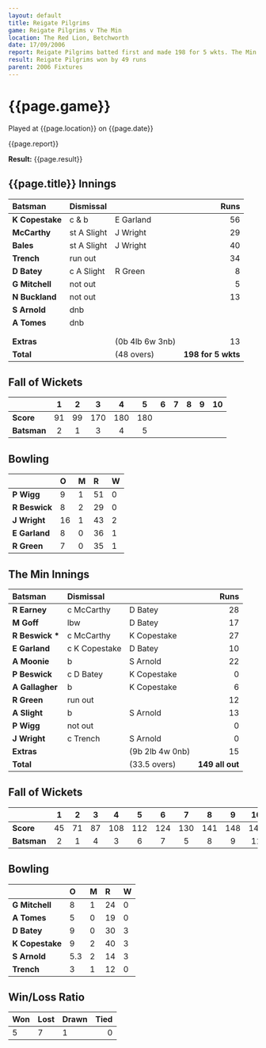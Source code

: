 ```yaml
---
layout: default
title: Reigate Pilgrims
game: Reigate Pilgrims v The Min
location: The Red Lion, Betchworth
date: 17/09/2006
report: Reigate Pilgrims batted first and made 198 for 5 wkts. The Min replied with 149 all out
result: Reigate Pilgrims won by 49 runs
parent: 2006 Fixtures
---
```


# {{page.game}}

Played at {{page.location}} on {{page.date}}

{{page.report}}

**Result:** {{page.result}}

## {{page.title}} Innings

| Batsman | Dismissal |  | Runs |
|:---|:---|---|---:|
| **K Copestake** | c & b | E Garland | 56 |
| **McCarthy** | st A Slight | J Wright | 29 |
| **Bales** | st A Slight | J Wright | 40 |
| **Trench** | run out |  | 34 |
| **D Batey** | c A Slight | R Green | 8 |
| **G Mitchell** | not out |  | 5 |
| **N Buckland** | not out |  | 13 |
| **S Arnold** | dnb |  |  |
| **A Tomes** | dnb |  |  |
|  |  |  |  |
|  |  |  |  |
| **Extras** | | (0b 4lb 6w 3nb) | 13 |
| **Total** | | (48 overs) | **198 for 5 wkts** |

## Fall of Wickets

| | 1 | 2 | 3 | 4 | 5 | 6 | 7 | 8 | 9 | 10 |
|---|:---:|:---:|:---:|:---:|:---:|:---:|:---:|:---:|:---:|:---:|
| **Score** | 91 | 99 | 170 | 180 | 180 |  |  |  |  |  |
| **Batsman** | 2 | 1 | 3 | 4 | 5 |  |  |  |  |  |

## Bowling

| | O | M | R | W |
|---|:---|:---|:---|:---|
| **P Wigg** | 9 | 1 | 51 | 0 |
| **R Beswick** | 8 | 2 | 29 | 0 |
| **J Wright** | 16 | 1 | 43 | 2 |
| **E Garland** | 8 | 0 | 36 | 1 |
| **R Green** | 7 | 0 | 35 | 1 |

## The Min Innings

| Batsman | Dismissal |  | Runs |
|:---|:---|---|---:|
| **R Earney** | c McCarthy | D Batey | 28 |
| **M Goff** | lbw | D Batey | 17 |
| **R Beswick &#42;** | c McCarthy | K Copestake | 27 |
| **E Garland** | c K Copestake | D Batey | 10 |
| **A Moonie** | b | S Arnold | 22 |
| **P Beswick** | c D Batey | K Copestake | 0 |
| **A Gallagher** | b | K Copestake | 6 |
| **R Green** | run out |  | 12 |
| **A Slight** | b | S Arnold | 13 |
| **P Wigg** | not out |  | 0 |
| **J Wright** | c Trench | S Arnold | 0 |
| **Extras** | | (9b 2lb 4w 0nb) | 15 |
| **Total** | | (33.5 overs) | **149 all out** |

## Fall of Wickets

| | 1 | 2 | 3 | 4 | 5 | 6 | 7 | 8 | 9 | 10 |
|---|:---:|:---:|:---:|:---:|:---:|:---:|:---:|:---:|:---:|:---:|
| **Score** | 45 | 71 | 87 | 108 | 112 | 124 | 130 | 141 | 148 | 149 |
| **Batsman** | 2 | 1 | 4 | 3 | 6 | 7 | 5 | 8 | 9 | 11 |

## Bowling

| | O | M | R | W |
|---|:---|:---|:---|:---|
| **G Mitchell** | 8 | 1 | 24 | 0 |
| **A Tomes** | 5 | 0 | 19 | 0 |
| **D Batey** | 9 | 0 | 30 | 3 |
| **K Copestake** | 9 | 2 | 40 | 3 |
| **S Arnold** | 5.3 | 2 | 14 | 3 |
| **Trench** | 3 | 1 | 12 | 0 |

## Win/Loss Ratio

| Won | Lost | Drawn | Tied |
|:---|:---|:---|---:|
| 5 | 7 | 1 | 0 |